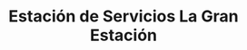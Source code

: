 ---
title: "Estación de Servicios La Gran Estación"
url: /caracas/estacion-de-servicios-la-gran-estacion-av-intercomunal-de-antimano/
shop: Lebensmittel
---